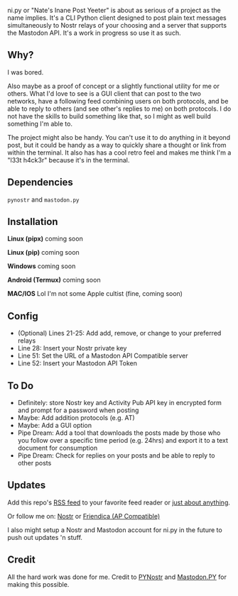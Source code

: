 ni.py or "Nate's Inane Post Yeeter" is about as serious of a project as the name implies. It's a CLI Python client designed to post plain text messages simultaneously to Nostr relays of your choosing and a server that supports the Mastodon API. It's a work in progress so use it as such.

## Why?
I was bored.

Also maybe as a proof of concept or a slightly functional utility for me or others. What I'd love to see is a GUI client that can post to the two networks, have a following feed combining users on both protocols, and be able to reply to others (and see other's replies to me) on both protocols. I do not have the skills to build something like that, so I might as well build something I'm able to.

The project might also be handy. You can't use it to do anything in it beyond post, but it could be handy as a way to quickly share a thought or link from within the terminal. It also has has a cool retro feel and makes me think I'm a "l33t h4ck3r" because it's in the terminal.

## Dependencies
`pynostr` and `mastodon.py`

## Installation

**Linux (pipx)**
coming soon

**Linux (pip)**
coming soon

**Windows**
coming soon

**Android (Termux)**
coming soon

**MAC/IOS**
Lol I'm not some Apple cultist (fine, coming soon)

## Config
* (Optional) Lines 21-25: Add add, remove, or change to your preferred relays
* Line 28: Insert your Nostr private key
* Line 51: Set the URL of a Mastodon API Compatible server
* Line 52: Insert your Mastodon API Token

## To Do
* Definitely: store Nostr key and Activity Pub API key in encrypted form and prompt for a password when posting
* Maybe: Add addition protocols (e.g. AT)
* Maybe: Add a GUI option
* Pipe Dream: Add a tool that downloads the posts made by those who you follow over a specific time period (e.g. 24hrs) and export it to a text document for consumption
* Pipe Dream: Check for replies on your posts and be able to reply to other posts

## Updates
Add this repo's [RSS feed](https://github.com/0n4t3/nipy/releases.atom) to your favorite feed reader or [just about anything](https://followanything.dns7.top/). 

Or follow me on:
[Nostr](https://njump.me/npub1jy90jpcdl447ae3lp4924s65khdpvnttkg7fepmvmafycusyueksrvllx9) or [Friendica (AP Compatible)](https://nerdica.net/profile/nate0)

I also might setup a Nostr and Mastodon account for ni.py in the future to push out updates 'n stuff.

## Credit
All the hard work was done for me. Credit to [PYNostr](https://github.com/holgern/pynostr) and [Mastodon.PY](https://github.com/halcy/Mastodon.py) for making this possible.

